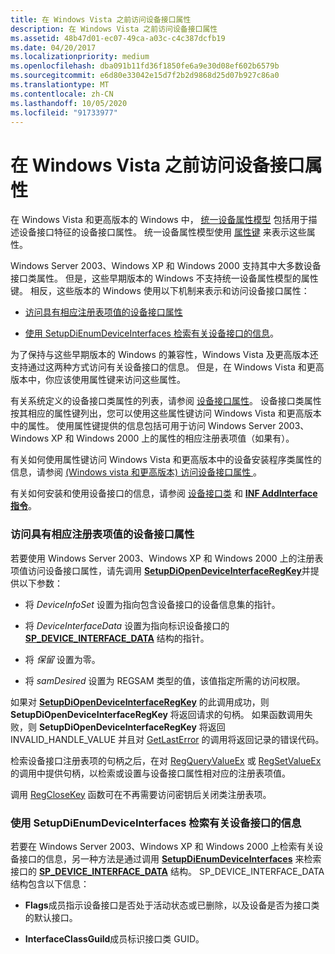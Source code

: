 ```yaml
---
title: 在 Windows Vista 之前访问设备接口属性
description: 在 Windows Vista 之前访问设备接口属性
ms.assetid: 48b47d01-ec07-49ca-a03c-c4c387dcfb19
ms.date: 04/20/2017
ms.localizationpriority: medium
ms.openlocfilehash: dba091b11fd36f1850fe6a9e30d08ef602b6579b
ms.sourcegitcommit: e6d80e33042e15d7f2b2d9868d25d07b927c86a0
ms.translationtype: MT
ms.contentlocale: zh-CN
ms.lasthandoff: 10/05/2020
ms.locfileid: "91733977"
---
```

# <a name="accessing-device-interface-properties-before-windows-vista"></a>在 Windows Vista 之前访问设备接口属性


在 Windows Vista 和更高版本的 Windows 中， [统一设备属性模型](unified-device-property-model--windows-vista-and-later-.md) 包括用于描述设备接口特征的设备接口属性。 统一设备属性模型使用 [属性键](property-keys.md) 来表示这些属性。

Windows Server 2003、Windows XP 和 Windows 2000 支持其中大多数设备接口类属性。 但是，这些早期版本的 Windows 不支持统一设备属性模型的属性键。 相反，这些版本的 Windows 使用以下机制来表示和访问设备接口属性：

-   [访问具有相应注册表项值的设备接口属性](#accessing-device-interface-properties-that-have-corresponding-registry)

-   [使用 SetupDiEnumDeviceInterfaces 检索有关设备接口的信息](#using-setupdienumdeviceinterfaces-to-retrieve-information-about-a-devi)。

为了保持与这些早期版本的 Windows 的兼容性，Windows Vista 及更高版本还支持通过这两种方式访问有关设备接口的信息。 但是，在 Windows Vista 和更高版本中，你应该使用属性键来访问这些属性。

有关系统定义的设备接口类属性的列表，请参阅 [设备接口属性](/previous-versions/ff541409(v=vs.85))。 设备接口类属性按其相应的属性键列出，您可以使用这些属性键访问 Windows Vista 和更高版本中的属性。 使用属性键提供的信息包括可用于访问 Windows Server 2003、Windows XP 和 Windows 2000 上的属性的相应注册表项值（如果有）。

有关如何使用属性键访问 Windows Vista 和更高版本中的设备安装程序类属性的信息，请参阅 [ (Windows vista 和更高版本) 访问设备接口属性 ](accessing-device-interface-properties--windows-vista-and-later-.md)。

有关如何安装和使用设备接口的信息，请参阅 [设备接口类](./overview-of-device-interface-classes.md) 和 [**INF AddInterface 指令**](inf-addinterface-directive.md)。

### <a name="accessing-device-interface-properties-that-have-corresponding-registry-entry-values"></a><a href="" id="accessing-device-interface-properties-that-have-corresponding-registry"></a> 访问具有相应注册表项值的设备接口属性

若要使用 Windows Server 2003、Windows XP 和 Windows 2000 上的注册表项值访问设备接口属性，请先调用 [**SetupDiOpenDeviceInterfaceRegKey**](/windows/win32/api/setupapi/nf-setupapi-setupdiopendeviceinterfaceregkey)并提供以下参数：

-   将 *DeviceInfoSet* 设置为指向包含设备接口的设备信息集的指针。

-   将 *DeviceInterfaceData* 设置为指向标识设备接口的 [**SP_DEVICE_INTERFACE_DATA**](/windows/win32/api/setupapi/ns-setupapi-sp_device_interface_data) 结构的指针。

-   将 *保留* 设置为零。

-   将 *samDesired* 设置为 REGSAM 类型的值，该值指定所需的访问权限。

如果对 [**SetupDiOpenDeviceInterfaceRegKey**](/windows/win32/api/setupapi/nf-setupapi-setupdiopendeviceinterfaceregkey) 的此调用成功，则 **SetupDiOpenDeviceInterfaceRegKey** 将返回请求的句柄。 如果函数调用失败，则 **SetupDiOpenDeviceInterfaceRegKey** 将返回 INVALID_HANDLE_VALUE 并且对 [GetLastError](/windows/win32/api/errhandlingapi/nf-errhandlingapi-getlasterror) 的调用将返回记录的错误代码。

检索设备接口注册表项的句柄之后，在对 [RegQueryValueEx](/windows/win32/api/winreg/nf-winreg-regqueryvalueexa) 或 [RegSetValueEx](/windows/win32/api/winreg/nf-winreg-regsetvalueexa) 的调用中提供句柄，以检索或设置与设备接口属性相对应的注册表项值。

调用 [RegCloseKey](/windows/win32/api/winreg/nf-winreg-regclosekey) 函数可在不再需要访问密钥后关闭类注册表项。

### <a name="using-setupdienumdeviceinterfaces-to-retrieve-information-about-a-device-interface"></a><a href="" id="using-setupdienumdeviceinterfaces-to-retrieve-information-about-a-devi"></a> 使用 SetupDiEnumDeviceInterfaces 检索有关设备接口的信息

若要在 Windows Server 2003、Windows XP 和 Windows 2000 上检索有关设备接口的信息，另一种方法是通过调用 [**SetupDiEnumDeviceInterfaces**](/windows/win32/api/setupapi/nf-setupapi-setupdienumdeviceinterfaces) 来检索接口的 [**SP_DEVICE_INTERFACE_DATA**](/windows/win32/api/setupapi/ns-setupapi-sp_device_interface_data) 结构。 SP_DEVICE_INTERFACE_DATA 结构包含以下信息：

-   **Flags**成员指示设备接口是否处于活动状态或已删除，以及设备是否为接口类的默认接口。

-   **InterfaceClassGuild**成员标识接口类 GUID。


